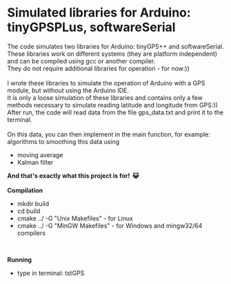 # Simulated libraries for Arduino: tinyGPSPLus, softwareSerial 

The code simulates two libraries for Arduino: tinyGPS++ and softwareSerial.<br />
These libraries work on different systems (they are platform independent) and can be compiled using gcc or another compiler.<br />
They do not require additional libraries for operation - for now:))<br /><br />
I wrote these libraries to simulate the operation of Arduino with a GPS module, but without using the Arduino IDE.<br />
It is only a loose simulation of these libraries and contains only a few methods necessary to simulate reading latitude and longitude from GPS:))<br />
After run, the code will read data from the file gps_data.txt and print it to the terminal.<br /><br />
On this data, you can then implement in the main function, for example: algorithms to smoothing this data using <br />
- moving average<br />
- Kalman filter<br />

**And that's exactly what this project is for!$`~~`$😺**
<br /><br />
**Compilation**
<br />
- mkdir build
- cd build
- cmake ../ -G "Unix Makefiles" - for Linux
- cmake ../ -G "MinGW Makefiles" - for Windows and mingw32/64 compilers
<br />

**Running**
- type in terminal: tstGPS
<br />
